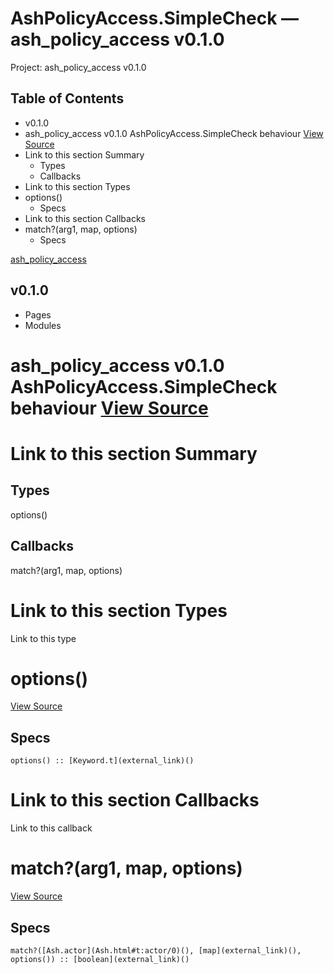 # AshPolicyAccess.SimpleCheck — ash_policy_access v0.1.0

Project: ash_policy_access v0.1.0

## Table of Contents

  - v0.1.0
- ash_policy_access v0.1.0 AshPolicyAccess.SimpleCheck behaviour [ View Source ](external_link)
- Link to this section Summary
  - Types
  - Callbacks
- Link to this section Types
- options()
  - Specs
- Link to this section Callbacks
- match?(arg1, map, options)
  - Specs

[ ash_policy_access ](external_link)

##  v0.1.0 

  * Pages
  * Modules






#  ash_policy_access v0.1.0 AshPolicyAccess.SimpleCheck behaviour [ View Source ](external_link)

#  Link to this section Summary 

##  Types

options()

##  Callbacks

match?(arg1, map, options)

#  Link to this section Types 

Link to this type

# options()

[ View Source ](external_link)

## Specs
    
    
    options() :: [Keyword.t](external_link)()

#  Link to this section Callbacks 

Link to this callback

# match?(arg1, map, options)

[ View Source ](external_link)

## Specs
    
    
    match?([Ash.actor](Ash.html#t:actor/0)(), [map](external_link)(), options()) :: [boolean](external_link)()
